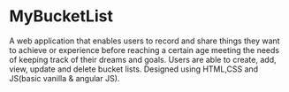 # MyBucketList
A web application that enables users to record and share things they want to achieve or experience before reaching a certain age meeting the needs of keeping track of their dreams and goals.
Users are able to create, add, view, update and delete bucket lists.
Designed using HTML,CSS and JS(basic vanilla & angular JS).
